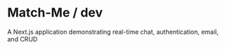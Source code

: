 # Match-Me / dev

A Next.js application demonstrating real-time chat, authentication, email, and CRUD
